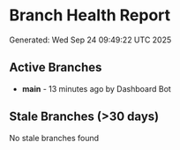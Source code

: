 # Branch Health Report
Generated: Wed Sep 24 09:49:22 UTC 2025

## Active Branches
- **main** - 13 minutes ago by Dashboard Bot

## Stale Branches (>30 days)
No stale branches found
